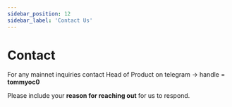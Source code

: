 ```yaml
---
sidebar_position: 12
sidebar_label: 'Contact Us'
---
```


# Contact

For any mainnet inquiries contact Head of Product on telegram -> handle = **tommyoc0** 

Please include your **reason for reaching out** for us to respond.
